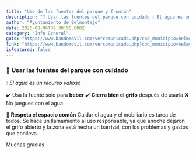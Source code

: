 ```yaml
---
title: "Uso de las fuentes del parque y frontón"
description: "🚰 Usar las fuentes del parque con cuidado 💧 El agua es un recurso valioso ✔️ Usa la fuente solo para beber ✔️ Cierra bien el grifo después de usarla ❌ No j..."
author: "Ayuntamiento de Belmontejo"
date: 2025-08-06T09:30:55.000Z
category: "Info General"
guid: "https://www.bandomovil.com/vercomunicado.php?cod_municipio=belmontejo&amp;id=1386492"
link: "https://www.bandomovil.com/vercomunicado.php?cod_municipio=belmontejo&amp;id=1386492"
isFeatured: false
---
```


### 🚰 **Usar las fuentes del parque&nbsp;con cuidado**
 
💧 *El agua es un recurso valioso*
 
✔️ Usa la fuente solo para **beber**
 ✔️ **Cierra bien el grifo** después de usarla
 ❌ No juegues con el agua

🙏 **Respeta el espacio común**
 Cuidar el agua y el mobiliario es tarea de todos. Se hace un llamamiento al uso responsable, ya que anoche dejaron el grifo abierto y la zona está hecha un barrizal, con los problemas y gastos que conlleva.&nbsp;

Muchas gracias